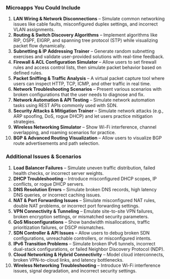 ### **Microapps You Could Include**
1. **LAN Wiring & Network Disconnections** – Simulate common networking issues like cable faults, misconfigured duplex settings, and incorrect VLAN assignments.
2. **Routing & Switch Discovery Algorithms** – Implement algorithms like RIP, OSPF, EIGRP, and spanning tree protocol (STP) while visualizing packet flow dynamically.
3. **Subnetting & IP Addressing Trainer** – Generate random subnetting exercises and validate user-provided solutions with real-time feedback.
4. **Firewall & ACL Configuration Simulator** – Allow users to set firewall rules and access control lists, then simulate packet behavior based on defined rules.
5. **Packet Sniffing & Traffic Analysis** – A virtual packet capture tool where users can inspect HTTP, TCP, ICMP, and other traffic in real time.
6. **Network Troubleshooting Scenarios** – Present various scenarios with broken configurations that the user needs to diagnose and fix.
7. **Network Automation & API Testing** – Simulate network automation tasks using REST APIs commonly used with SDN.
8. **Security Attacks & Mitigation Trainer** – Simulate network attacks (e.g., ARP spoofing, DoS, rogue DHCP) and let users practice mitigation strategies.
9. **Wireless Networking Simulator** – Show Wi-Fi interference, channel overlapping, and roaming scenarios for practice.
10. **BGP & Advanced Routing Visualization** – Allow users to visualize BGP route advertisements and path selection.

### **Additional Issues & Scenarios**
1. **Load Balancer Failures** – Simulate uneven traffic distribution, failed health checks, or incorrect server weights.
2. **DHCP Troubleshooting** – Introduce misconfigured DHCP scopes, IP conflicts, or rogue DHCP servers.
3. **DNS Resolution Errors** – Simulate broken DNS records, high latency DNS queries, or incorrect caching issues.
4. **NAT & Port Forwarding Issues** – Simulate misconfigured NAT rules, double NAT problems, or incorrect port forwarding settings.
5. **VPN Connectivity & Tunneling** – Emulate site-to-site VPN failures, broken encryption settings, or mismatched security parameters.
6. **QoS Misconfigurations** – Show bandwidth misallocations, traffic prioritization failures, or DSCP mismatches.
7. **SDN Controller & API Issues** – Allow users to debug broken SDN configurations, unreachable controllers, or misconfigured intents.
8. **IPv6 Transition Problems** – Simulate broken IPv6 tunnels, incorrect dual-stack configurations, or failed Neighbor Discovery Protocol (NDP).
9. **Cloud Networking & Hybrid Connectivity** – Model cloud interconnects, broken VPN-to-cloud links, and latency bottlenecks.
10. **Wireless Networking Troubleshooting** – Introduce Wi-Fi interference issues, signal degradation, and incorrect security settings.

